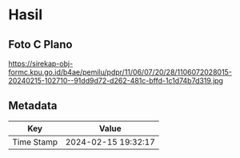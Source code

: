 # Hasil

## Foto C Plano

https://sirekap-obj-formc.kpu.go.id/b4ae/pemilu/pdpr/11/06/07/20/28/1106072028015-20240215-102710--91dd9d72-d262-481c-bffd-1c1d74b7d319.jpg


## Metadata

| Key        | Value               |
| ---------- | ------------------- |
| Time Stamp | 2024-02-15 19:32:17 |



